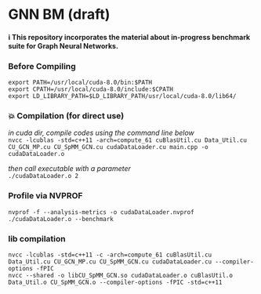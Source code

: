 # GNN BM (draft)

#### :information_source: This repository incorporates the material about in-progress benchmark suite for Graph Neural Networks.

### Before Compiling
`export PATH=/usr/local/cuda-8.0/bin:$PATH`  
`export CPATH=/usr/local/cuda-8.0/include:$CPATH`  
`export LD_LIBRARY_PATH=$LD_LIBRARY_PATH/usr/local/cuda-8.0/lib64/`  

### :boom: Compilation (for direct use)
_in cuda dir, compile codes using the command line below_    
`nvcc -lcublas -std=c++11 -arch=compute_61 cuBlasUtil.cu Data_Util.cu CU_GCN_MP.cu CU_SpMM_GCN.cu cudaDataLoader.cu main.cpp -o cudaDataLoader.o`  

_then call executable with a parameter_  
`./cudaDataLoader.o 2`

### Profile via NVPROF
`nvprof -f --analysis-metrics -o cudaDataLoader.nvprof ./cudaDataLoader.o --benchmark`  

### lib compilation
`nvcc -lcublas -std=c++11 -c -arch=compute_61 cuBlasUtil.cu Data_Util.cu CU_GCN_MP.cu CU_SpMM_GCN.cu cudaDataLoader.cu --compiler-options -fPIC`  
`nvcc --shared -o libCU_SpMM_GCN.so cudaDataLoader.o cuBlasUtil.o Data_Util.o CU_SpMM_GCN.o --compiler-options -fPIC -std=c++11`  
